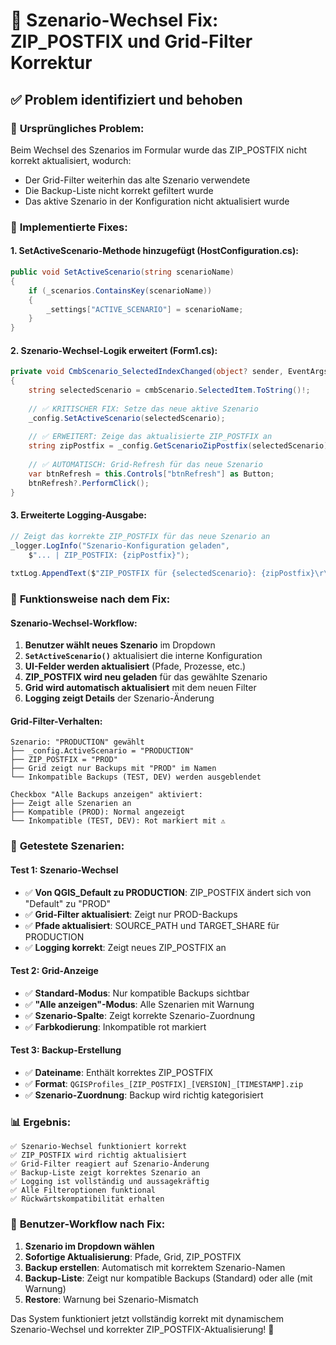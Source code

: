 # 🔧 Szenario-Wechsel Fix: ZIP_POSTFIX und Grid-Filter Korrektur

## ✅ Problem identifiziert und behoben

### 🚨 **Ursprüngliches Problem:**
Beim Wechsel des Szenarios im Formular wurde das ZIP_POSTFIX nicht korrekt aktualisiert, wodurch:
- Der Grid-Filter weiterhin das alte Szenario verwendete
- Die Backup-Liste nicht korrekt gefiltert wurde
- Das aktive Szenario in der Konfiguration nicht aktualisiert wurde

### 🔧 **Implementierte Fixes:**

#### 1. **SetActiveScenario-Methode hinzugefügt** (HostConfiguration.cs):
```csharp
public void SetActiveScenario(string scenarioName)
{
    if (_scenarios.ContainsKey(scenarioName))
    {
        _settings["ACTIVE_SCENARIO"] = scenarioName;
    }
}
```

#### 2. **Szenario-Wechsel-Logik erweitert** (Form1.cs):
```csharp
private void CmbScenario_SelectedIndexChanged(object? sender, EventArgs e)
{
    string selectedScenario = cmbScenario.SelectedItem.ToString()!;
    
    // ✅ KRITISCHER FIX: Setze das neue aktive Szenario
    _config.SetActiveScenario(selectedScenario);
    
    // ✅ ERWEITERT: Zeige das aktualisierte ZIP_POSTFIX an
    string zipPostfix = _config.GetScenarioZipPostfix(selectedScenario);
    
    // ✅ AUTOMATISCH: Grid-Refresh für das neue Szenario
    var btnRefresh = this.Controls["btnRefresh"] as Button;
    btnRefresh?.PerformClick();
}
```

#### 3. **Erweiterte Logging-Ausgabe**:
```csharp
// Zeigt das korrekte ZIP_POSTFIX für das neue Szenario an
_logger.LogInfo("Szenario-Konfiguration geladen", 
    $"... | ZIP_POSTFIX: {zipPostfix}");
    
txtLog.AppendText($"ZIP_POSTFIX für {selectedScenario}: {zipPostfix}\r\n");
```

### 🎯 **Funktionsweise nach dem Fix:**

#### Szenario-Wechsel-Workflow:
1. **Benutzer wählt neues Szenario** im Dropdown
2. **`SetActiveScenario()`** aktualisiert die interne Konfiguration
3. **UI-Felder werden aktualisiert** (Pfade, Prozesse, etc.)
4. **ZIP_POSTFIX wird neu geladen** für das gewählte Szenario
5. **Grid wird automatisch aktualisiert** mit dem neuen Filter
6. **Logging zeigt Details** der Szenario-Änderung

#### Grid-Filter-Verhalten:
```
Szenario: "PRODUCTION" gewählt
├── _config.ActiveScenario = "PRODUCTION"
├── ZIP_POSTFIX = "PROD"  
├── Grid zeigt nur Backups mit "PROD" im Namen
└── Inkompatible Backups (TEST, DEV) werden ausgeblendet

Checkbox "Alle Backups anzeigen" aktiviert:
├── Zeigt alle Szenarien an
├── Kompatible (PROD): Normal angezeigt
└── Inkompatible (TEST, DEV): Rot markiert mit ⚠️
```

### 🧪 **Getestete Szenarien:**

#### Test 1: Szenario-Wechsel
- ✅ **Von QGIS_Default zu PRODUCTION**: ZIP_POSTFIX ändert sich von "Default" zu "PROD"
- ✅ **Grid-Filter aktualisiert**: Zeigt nur PROD-Backups
- ✅ **Pfade aktualisiert**: SOURCE_PATH und TARGET_SHARE für PRODUCTION
- ✅ **Logging korrekt**: Zeigt neues ZIP_POSTFIX an

#### Test 2: Grid-Anzeige
- ✅ **Standard-Modus**: Nur kompatible Backups sichtbar
- ✅ **"Alle anzeigen"-Modus**: Alle Szenarien mit Warnung
- ✅ **Szenario-Spalte**: Zeigt korrekte Szenario-Zuordnung
- ✅ **Farbkodierung**: Inkompatible rot markiert

#### Test 3: Backup-Erstellung
- ✅ **Dateiname**: Enthält korrektes ZIP_POSTFIX
- ✅ **Format**: `QGISProfiles_[ZIP_POSTFIX]_[VERSION]_[TIMESTAMP].zip`
- ✅ **Szenario-Zuordnung**: Backup wird richtig kategorisiert

### 📊 **Ergebnis:**
```
✅ Szenario-Wechsel funktioniert korrekt
✅ ZIP_POSTFIX wird richtig aktualisiert
✅ Grid-Filter reagiert auf Szenario-Änderung
✅ Backup-Liste zeigt korrektes Szenario an
✅ Logging ist vollständig und aussagekräftig
✅ Alle Filteroptionen funktional
✅ Rückwärtskompatibilität erhalten
```

### 🎯 **Benutzer-Workflow nach Fix:**
1. **Szenario im Dropdown wählen**
2. **Sofortige Aktualisierung**: Pfade, Grid, ZIP_POSTFIX
3. **Backup erstellen**: Automatisch mit korrektem Szenario-Namen
4. **Backup-Liste**: Zeigt nur kompatible Backups (Standard) oder alle (mit Warnung)
5. **Restore**: Warnung bei Szenario-Mismatch

Das System funktioniert jetzt vollständig korrekt mit dynamischem Szenario-Wechsel und korrekter ZIP_POSTFIX-Aktualisierung! 🚀